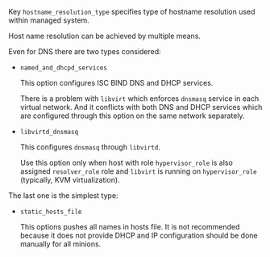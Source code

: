 
Key `hostname_resolution_type` specifies type of hostname resolution used
within managed system.

Host name resolution can be achieved by multiple means.

Even for DNS there are two types considered:

*   `named_and_dhcpd_services`

    This option configures ISC BIND DNS and DHCP services.

    There is a problem with `libvirt` which enforces `dnsmasq` service
    in each virtual network. And it conflicts with both DNS and DHCP
    services which are configured through this option on the same network
    separately.

*   `libvirtd_dnsmasq`

    This configures `dnsmasq` through `libvirtd`.

    Use this option only when host with role `hypervisor_role` is also
    assigned `resolver_role` role and `libvirt` is running
    on `hypervisor_role` (typically, KVM virtualization).

The last one is the simplest type:

*   `static_hosts_file`

    This options pushes all names in hosts file.
    It is not recommended because it does not provide DHCP and IP
    configuration should be done manually for all minions.

